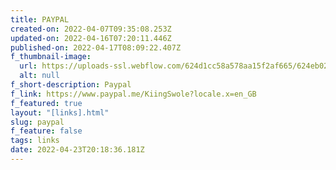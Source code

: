```yaml
---
title: PAYPAL
created-on: 2022-04-07T09:35:08.253Z
updated-on: 2022-04-16T07:20:11.446Z
published-on: 2022-04-17T08:09:22.407Z
f_thumbnail-image:
  url: https://uploads-ssl.webflow.com/624d1cc58a578aa15f2af665/624eb02dbfef7156fbaee06e_web.svg
  alt: null
f_short-description: Paypal
f_link: https://www.paypal.me/KiingSwole?locale.x=en_GB
f_featured: true
layout: "[links].html"
slug: paypal
f_feature: false
tags: links
date: 2022-04-23T20:18:36.181Z
---
```

